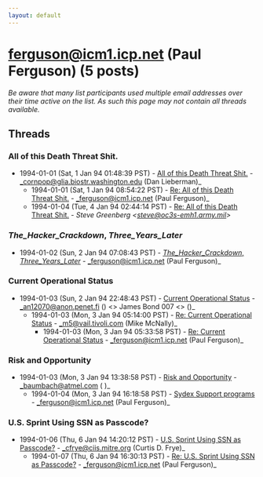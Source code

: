 ```yaml
---
layout: default
---
```


# ferguson@icm1.icp.net (Paul Ferguson) (5 posts)

_Be aware that many list participants used multiple email addresses over their time active on the list. As such this page may not contain all threads available._

## Threads

### All of this Death Threat Shit.
+ 1994-01-01 (Sat, 1 Jan 94 01:48:39 PST) - [All of this Death Threat Shit.](/archive/1994/01/3b9206233a353ded8c7eff4434613a0d94e416bfeb66c29e0b98a6f324a6c9b7) - _cornpop@glia.biostr.washington.edu (Dan Lieberman)_
  + 1994-01-01 (Sat, 1 Jan 94 08:54:22 PST) - [Re: All of this Death Threat Shit.](/archive/1994/01/7501aa07e853322f3e65ce44c47e82b25306800e7db1a0b9957433ba9e964646) - _ferguson@icm1.icp.net (Paul Ferguson)_
  + 1994-01-04 (Tue, 4 Jan 94 02:44:14 PST) - [Re: All of this Death Threat Shit.](/archive/1994/01/77f3456791bd085c487c0911056e0ea883f28beaacf181f924954c838b378cb3) - _Steve Greenberg \<steve@oc3s-emh1.army.mil\>_

### _The_Hacker_Crackdown_, _Three_Years_Later_
+ 1994-01-02 (Sun, 2 Jan 94 07:08:43 PST) - [_The_Hacker_Crackdown_, _Three_Years_Later_](/archive/1994/01/b7f7828b1d74767a44c74b0872c09af6e29966205db4a7cadb53c398d6608cdc) - _ferguson@icm1.icp.net (Paul Ferguson)_

### Current Operational Status
+ 1994-01-03 (Sun, 2 Jan 94 22:48:43 PST) - [Current Operational Status](/archive/1994/01/78339627ef8b939154762099b29a25301a4633a579e9cd401556a039211c4ed3) - _an12070@anon.penet.fi () \<\> James Bond 007 \<\> ()_
  + 1994-01-03 (Mon, 3 Jan 94 05:14:00 PST) - [Re: Current Operational Status](/archive/1994/01/a79256b23de59ab01e6e20f944e544e0a5572183718f7ef6929392b76ce5cc03) - _m5@vail.tivoli.com (Mike McNally)_
    + 1994-01-03 (Mon, 3 Jan 94 05:33:58 PST) - [Re: Current Operational Status](/archive/1994/01/509b8f69b11bb827e0b69e231d918b60ff6f5690e41953359056df796c8013ac) - _ferguson@icm1.icp.net (Paul Ferguson)_

### Risk and Opportunity
+ 1994-01-03 (Mon, 3 Jan 94 13:38:58 PST) - [Risk and Opportunity](/archive/1994/01/e0fff108a0c0074c720d33a27fcdf93578d97b406942b2ac085adcb45ae225ad) - _baumbach@atmel.com ( )_
  + 1994-01-04 (Mon, 3 Jan 94 16:18:58 PST) - [Sydex Support programs](/archive/1994/01/2316a0099c43cc109c47a43e62853e28b9345d43cce11160f626cd8aa6704512) - _ferguson@icm1.icp.net (Paul Ferguson)_

### U.S. Sprint Using SSN as Passcode?
+ 1994-01-06 (Thu, 6 Jan 94 14:20:12 PST) - [U.S. Sprint Using SSN as Passcode?](/archive/1994/01/c2c4f9cf0da7415826e8876c2b9a6d7af384a92558ea1cf5a007bbced64111d7) - _cfrye@ciis.mitre.org (Curtis D. Frye)_
  + 1994-01-07 (Thu, 6 Jan 94 16:30:13 PST) - [Re: U.S. Sprint Using SSN as Passcode?](/archive/1994/01/c3e50a170b3d01d0944045ef2a23a31543e792dce0709708d37b8ff15676c675) - _ferguson@icm1.icp.net (Paul Ferguson)_

